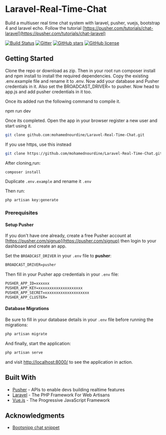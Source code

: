 # Laravel-Real-Time-Chat

Build a multiuser real time chat system with laravel, pusher, vuejs, bootstrap 4 and laravel echo. Follow the tutorial [https://pusher.com/tutorials/chat-laravel](https://pusher.com/tutorials/chat-laravel)

[![Build Status](https://img.shields.io/travis/gothinkster/laravel-realworld-example-app/master.svg)](https://travis-ci.org/gothinkster/laravel-realworld-example-app) [![Gitter](https://img.shields.io/gitter/room/realworld-dev/laravel.svg)](https://gitter.im/realworld-dev/laravel) [![GitHub stars](https://img.shields.io/github/stars/gothinkster/laravel-realworld-example-app.svg)](https://github.com/gothinkster/laravel-realworld-example-app/stargazers) [![GitHub license](https://img.shields.io/github/license/gothinkster/laravel-realworld-example-app.svg)](https://raw.githubusercontent.com/gothinkster/laravel-realworld-example-app/master/LICENSE)

## Getting Started

Clone the repo or download as zip. Then in your root run composer install and npm install to install the required dependencies. Copy the existing .env.example file and rename it to .env. Now add your database and Pusher credentials in it. Also set the BROADCAST_DRIVER= to pusher. Now head to app.js and add pusher credentials in it too. 

Once its added run the following command to compile it.

npm run dev

Once its completed. Open the app in your browser register a new user and start using it.

```bash
git clone github.com:mohamednourdine/Laravel-Real-Time-Chat.git
```

If you use https, use this instead

```bash
git clone https://github.com/mohamednourdine/Laravel-Real-Time-Chat.git
```

After cloning,run:

```bash
composer install
```

Duplicate `.env.example` and rename it `.env`

Then run:

```bash
php artisan key:generate
```

### Prerequisites

#### Setup Pusher

If you don't have one already, create a free Pusher account at [https://pusher.com/signup](https://pusher.com/signup) then login to your dashboard and create an app.

Set the `BROADCAST_DRIVER` in your `.env` file to **pusher**:

```txt
BROADCAST_DRIVER=pusher
```

Then fill in your Pusher app credentials in your `.env` file:

```txt
PUSHER_APP_ID=xxxxxx
PUSHER_APP_KEY=xxxxxxxxxxxxxxxxxxxx
PUSHER_APP_SECRET=xxxxxxxxxxxxxxxxxxxx
PUSHER_APP_CLUSTER=
```

#### Database Migrations

Be sure to fill in your database details in your `.env` file before running the migrations:

```bash
php artisan migrate
```

And finally, start the application:

```bash
php artisan serve
```

and visit [http://localhost:8000/](http://localhost:8000/) to see the application in action.

## Built With

* [Pusher](https://pusher.com/) - APIs to enable devs building realtime features
* [Laravel](https://laravel.com) - The PHP Framework For Web Artisans
* [Vue.js](https://vuejs.org) - The Progressive JavaScript Framework

## Acknowledgments

* [Bootsnipp chat snippet](http://bootsnipp.com/snippets/featured/collapsible-chat-widget)
